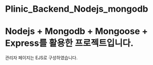 # Plinic_Backend_Nodejs_mongodb

# Nodejs + Mongodb + Mongoose + Express를 활용한 프로젝트입니다.

관리자 페이지는 EJS로 구성하였습니다.

